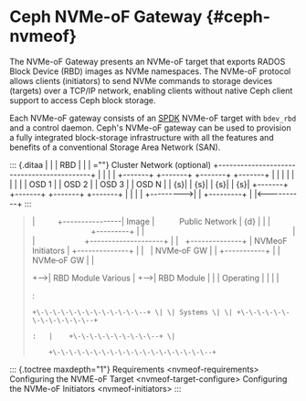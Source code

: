 # Ceph NVMe-oF Gateway {#ceph-nvmeof}

The NVMe-oF Gateway presents an NVMe-oF target that exports RADOS Block
Device (RBD) images as NVMe namespaces. The NVMe-oF protocol allows
clients (initiators) to send NVMe commands to storage devices (targets)
over a TCP/IP network, enabling clients without native Ceph client
support to access Ceph block storage.

Each NVMe-oF gateway consists of an [SPDK](https://spdk.io/) NVMe-oF
target with `bdev_rbd` and a control daemon. Ceph's NVMe-oF gateway can
be used to provision a fully integrated block-storage infrastructure
with all the features and benefits of a conventional Storage Area
Network (SAN).

::: {.ditaa           |             |  |   RBD   |  |             |           =""}
Cluster Network (optional)
+\-\-\-\-\-\-\-\-\-\-\-\-\-\-\-\-\-\-\-\-\-\-\-\-\-\-\-\-\-\-\-\-\-\-\-\-\-\-\-\-\-\--+
\| \| \| \| +\-\-\-\-\-\--+ +\-\-\-\-\-\--+ +\-\-\-\-\-\--+
+\-\-\-\-\-\--+ \| \| \| \| \| \| \| \| \| OSD 1 \| \| OSD 2 \| \| OSD 3
\| \| OSD N \| \| {s}\| \| {s}\| \| {s}\| \| {s}\| +\-\-\-\-\-\--+
+\-\-\-\-\-\--+ +\-\-\-\-\-\--+ +\-\-\-\-\-\--+ \| \| \| \|
+\-\-\-\-\-\-\-\--\>\| \| +\-\-\-\-\-\-\-\--+ \|
\|\<\-\-\-\-\-\-\-\-\--+
:::

> |          +\-\-\-\-\-\-\-\-\-\-\-\-\-\-\--\| Image
> |           Public Network \| {d} \| \|
> |                           +\-\-\-\-\-\-\-\--+ \|
> |                                                                  \|
> |                      +\-\-\-\-\-\-\-\-\-\-\-\-\-\-\-\-\-\-\--+ \|
> |   +\-\-\-\-\-\-\-\-\-\-\-\-\--+ \| NVMeoF Initiators \|
>   +\-\-\-\-\-\-\-\-\-\-\-\-\--+ \|
> |   \| NVMe‐oF GW \| \| +\-\-\-\-\-\-\-\-\-\--+ \| \| NVMe‐oF GW \| \|
>
> +\--\>\| RBD Module Various \| +\--\>\| RBD Module \| \| \| Operating \| \| \| \|
>
> :   
>
>     +\-\-\-\-\-\-\-\-\-\-\-\-\--+ \| \| Systems \| \| +\-\-\-\-\-\-\-\-\-\-\-\-\--+
>
>     :   |    +\-\-\-\-\-\-\-\-\-\--+ \|
>
>         +\-\-\-\-\-\-\-\-\-\-\-\-\-\-\-\-\-\-\--+

::: {.toctree maxdepth="1"}
Requirements \<nvmeof-requirements\> Configuring the NVME-oF Target
\<nvmeof-target-configure\> Configuring the NVMe-oF Initiators
\<nvmeof-initiators\>
:::

